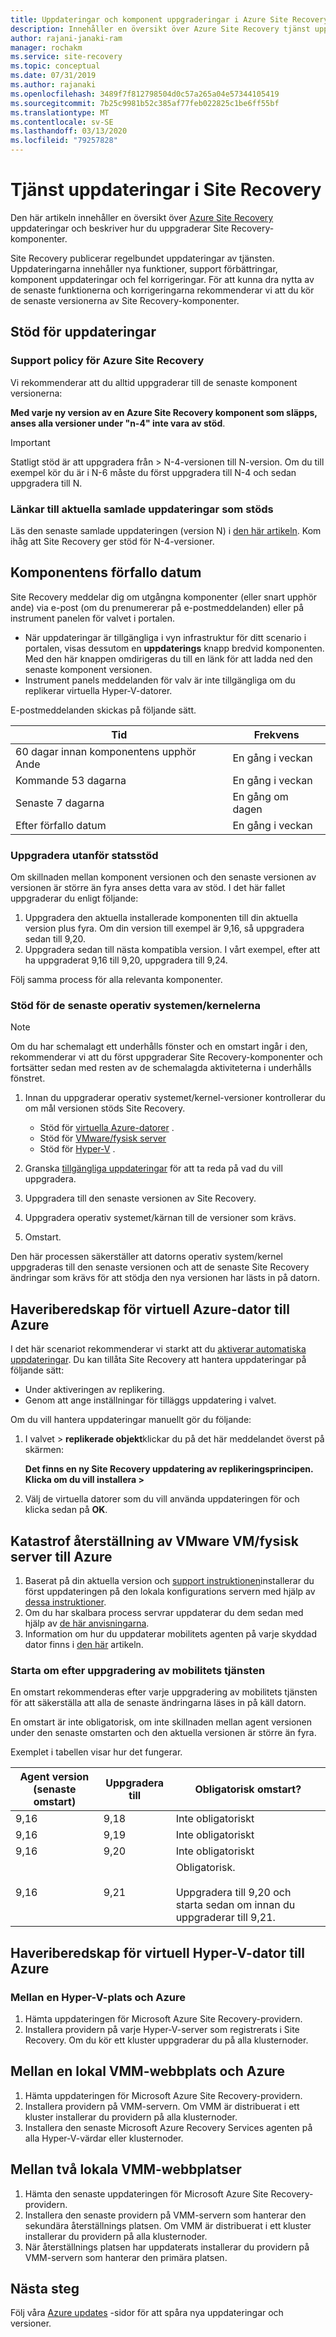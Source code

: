 ```yaml
---
title: Uppdateringar och komponent uppgraderingar i Azure Site Recovery
description: Innehåller en översikt över Azure Site Recovery tjänst uppdateringar och komponent uppgraderingar.
author: rajani-janaki-ram
manager: rochakm
ms.service: site-recovery
ms.topic: conceptual
ms.date: 07/31/2019
ms.author: rajanaki
ms.openlocfilehash: 3489f7f812798504d0c57a265a04e57344105419
ms.sourcegitcommit: 7b25c9981b52c385af77feb022825c1be6ff55bf
ms.translationtype: MT
ms.contentlocale: sv-SE
ms.lasthandoff: 03/13/2020
ms.locfileid: "79257828"
---
```

# <a name="service-updates-in-site-recovery"></a>Tjänst uppdateringar i Site Recovery

Den här artikeln innehåller en översikt över [Azure Site Recovery](site-recovery-overview.md) uppdateringar och beskriver hur du uppgraderar Site Recovery-komponenter.

Site Recovery publicerar regelbundet uppdateringar av tjänsten. Uppdateringarna innehåller nya funktioner, support förbättringar, komponent uppdateringar och fel korrigeringar. För att kunna dra nytta av de senaste funktionerna och korrigeringarna rekommenderar vi att du kör de senaste versionerna av Site Recovery-komponenter. 
 
 
## <a name="updates-support"></a>Stöd för uppdateringar

### <a name="support-statement-for-azure-site-recovery"></a>Support policy för Azure Site Recovery

Vi rekommenderar att du alltid uppgraderar till de senaste komponent versionerna:

**Med varje ny version av en Azure Site Recovery komponent som släpps, anses alla versioner under "n-4" inte vara av stöd**. 

> [!IMPORTANT]
> Statligt stöd är att uppgradera från > N-4-versionen till N-version. Om du till exempel kör du är i N-6 måste du först uppgradera till N-4 och sedan uppgradera till N.


### <a name="links-to-currently-supported-update-rollups"></a>Länkar till aktuella samlade uppdateringar som stöds

 Läs den senaste samlade uppdateringen (version N) i [den här artikeln](site-recovery-whats-new.md). Kom ihåg att Site Recovery ger stöd för N-4-versioner.



## <a name="component-expiry"></a>Komponentens förfallo datum

Site Recovery meddelar dig om utgångna komponenter (eller snart upphör ande) via e-post (om du prenumererar på e-postmeddelanden) eller på instrument panelen för valvet i portalen.

- När uppdateringar är tillgängliga i vyn infrastruktur för ditt scenario i portalen, visas dessutom en **uppdaterings** knapp bredvid komponenten. Med den här knappen omdirigeras du till en länk för att ladda ned den senaste komponent versionen.
-  Instrument panels meddelanden för valv är inte tillgängliga om du replikerar virtuella Hyper-V-datorer. 

E-postmeddelanden skickas på följande sätt.

**Tid** | **Frekvens**
--- | ---
60 dagar innan komponentens upphör Ande | En gång i veckan
Kommande 53 dagarna | En gång i veckan
Senaste 7 dagarna | En gång om dagen
Efter förfallo datum | En gång i veckan


### <a name="upgrading-outside-official-support"></a>Uppgradera utanför statsstöd

Om skillnaden mellan komponent versionen och den senaste versionen av versionen är större än fyra anses detta vara av stöd. I det här fallet uppgraderar du enligt följande: 

1. Uppgradera den aktuella installerade komponenten till din aktuella version plus fyra. Om din version till exempel är 9,16, så uppgradera sedan till 9,20.
2. Uppgradera sedan till nästa kompatibla version. I vårt exempel, efter att ha uppgraderat 9,16 till 9,20, uppgradera till 9,24. 

Följ samma process för alla relevanta komponenter.

### <a name="support-for-latest-operating-systemskernels"></a>Stöd för de senaste operativ systemen/kernelerna

> [!NOTE]
> Om du har schemalagt ett underhålls fönster och en omstart ingår i den, rekommenderar vi att du först uppgraderar Site Recovery-komponenter och fortsätter sedan med resten av de schemalagda aktiviteterna i underhålls fönstret.

1. Innan du uppgraderar operativ systemet/kernel-versioner kontrollerar du om mål versionen stöds Site Recovery. 

    - Stöd för [virtuella Azure-datorer](azure-to-azure-support-matrix.md#replicated-machine-operating-systems) .
    - Stöd för [VMware/fysisk server](vmware-physical-azure-support-matrix.md#replicated-machines)
    - Stöd för [Hyper-V](hyper-v-azure-support-matrix.md#replicated-vms) .
2. Granska [tillgängliga uppdateringar](site-recovery-whats-new.md) för att ta reda på vad du vill uppgradera.
3. Uppgradera till den senaste versionen av Site Recovery.
4. Uppgradera operativ systemet/kärnan till de versioner som krävs.
5. Omstart.


Den här processen säkerställer att datorns operativ system/kernel uppgraderas till den senaste versionen och att de senaste Site Recovery ändringar som krävs för att stödja den nya versionen har lästs in på datorn.

## <a name="azure-vm-disaster-recovery-to-azure"></a>Haveriberedskap för virtuell Azure-dator till Azure

I det här scenariot rekommenderar vi starkt att du [aktiverar automatiska uppdateringar](azure-to-azure-autoupdate.md). Du kan tillåta Site Recovery att hantera uppdateringar på följande sätt:

- Under aktiveringen av replikering.
- Genom att ange inställningar för tilläggs uppdatering i valvet.

Om du vill hantera uppdateringar manuellt gör du följande:

1. I valvet > **replikerade objekt**klickar du på det här meddelandet överst på skärmen: 
    
    **Det finns en ny Site Recovery uppdatering av replikeringsprincipen. Klicka om du vill installera >**

4. Välj de virtuella datorer som du vill använda uppdateringen för och klicka sedan på **OK**.


## <a name="vmware-vmphysical-server-disaster-recovery-to-azure"></a>Katastrof återställning av VMware VM/fysisk server till Azure

1. Baserat på din aktuella version och [support instruktionen](#support-statement-for-azure-site-recovery)installerar du först uppdateringen på den lokala konfigurations servern med hjälp av [dessa instruktioner](vmware-azure-deploy-configuration-server.md#upgrade-the-configuration-server). 
2. Om du har skalbara process servrar uppdaterar du dem sedan med hjälp av [de här anvisningarna](vmware-azure-manage-process-server.md#upgrade-a-process-server).
3. Information om hur du uppdaterar mobilitets agenten på varje skyddad dator finns i [den här](vmware-physical-manage-mobility-service.md#update-mobility-service-from-azure-portal) artikeln.

### <a name="reboot-after-mobility-service-upgrade"></a>Starta om efter uppgradering av mobilitets tjänsten

En omstart rekommenderas efter varje uppgradering av mobilitets tjänsten för att säkerställa att alla de senaste ändringarna läses in på käll datorn.

En omstart är inte obligatorisk, om inte skillnaden mellan agent versionen under den senaste omstarten och den aktuella versionen är större än fyra.

Exemplet i tabellen visar hur det fungerar.

|**Agent version (senaste omstart)** | **Uppgradera till** | **Obligatorisk omstart?**|
|---------|---------|---------|
|9,16 |  9,18 | Inte obligatoriskt|
|9,16 | 9,19 | Inte obligatoriskt|
| 9,16 | 9,20 | Inte obligatoriskt
 | 9,16 | 9,21 | Obligatorisk.<br/><br/> Uppgradera till 9,20 och starta sedan om innan du uppgraderar till 9,21.

## <a name="hyper-v-vm-disaster-recovery-to-azure"></a>Haveriberedskap för virtuell Hyper-V-dator till Azure

### <a name="between-a-hyper-v-site-and-azure"></a>Mellan en Hyper-V-plats och Azure

1. Hämta uppdateringen för Microsoft Azure Site Recovery-providern.
2. Installera providern på varje Hyper-V-server som registrerats i Site Recovery. Om du kör ett kluster uppgraderar du på alla klusternoder.


## <a name="between-an-on-premises-vmm-site-and-azure"></a>Mellan en lokal VMM-webbplats och Azure
1. Hämta uppdateringen för Microsoft Azure Site Recovery-providern.
2. Installera providern på VMM-servern. Om VMM är distribuerat i ett kluster installerar du providern på alla klusternoder.
3. Installera den senaste Microsoft Azure Recovery Services agenten på alla Hyper-V-värdar eller klusternoder.


## <a name="between-two-on-premises-vmm-sites"></a>Mellan två lokala VMM-webbplatser
1. Hämta den senaste uppdateringen för Microsoft Azure Site Recovery-providern.
2. Installera den senaste providern på VMM-servern som hanterar den sekundära återställnings platsen. Om VMM är distribuerat i ett kluster installerar du providern på alla klusternoder.
3. När återställnings platsen har uppdaterats installerar du providern på VMM-servern som hanterar den primära platsen.

## <a name="next-steps"></a>Nästa steg

Följ våra [Azure updates](https://azure.microsoft.com/updates/?product=site-recovery) -sidor för att spåra nya uppdateringar och versioner.
